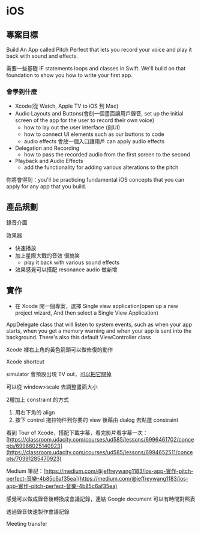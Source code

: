 # iOS

## 專案目標

Build An App called Pitch Perfect that lets you record your voice and play it back with sound and effects.

需要一些基礎 IF statements loops and classes in Swift. We'll build on that foundation to show you how to write your first app.

### 會學到什麼

* Xcode\(從 Watch, Apple TV to iOS 到 Mac\)
* Audio Layouts and Buttons\(會刻一個畫面讓用戶錄音, set up the initial screen of the app for the user to record their own voice\)
  * how to lay out the user interface \(刻UI\)
  * how to connect UI elements such as our buttons to code
  * audio effects 會放一個入口讓用戶 can apply audio effects
* Delegation and Recording
  * how to pass the recorded audio from the first screen to the second
* Playback and Audio Effects
  * add the functionality for adding various alterations to the pitch

你將會得到：you'll be practicing fundamental iOS concepts that you can apply for any app that you build.

## 產品規劃

錄音介面

效果器

* 快速播放
* 加上星際大戰的音效 很搞笑
  * play it back with various sound effects
* 效果感覺可以搭配 resonance audio 做新增

## 實作

* 在 Xcode 開一個專案，選擇 Single view application\(open up a new project wizard, And then select a Single View Application\)

AppDelegate class that will listen to system events, such as when your app starts, when you get a memory warning and when your app is sent into the background. There's also this default ViewController class



Xcode 裡右上角的黃色箭頭可以做修復的動作

Xcode shortcut

simulator 會預設出現 TV out，[可以把它關掉](https://stackoverflow.com/questions/29721782/xcode-disable-tv-out-window)

可以從 window&gt;scale 去調整畫面大小

2種加上 constraint 的方式

1. 用右下角的 align
2. 按下 control 拖拉物件到你要的 view 後藉由 dialog 去點選 constraint





看到 Tour of Xcode，搭配下載字幕，看完影片看字幕一次：[https://classroom.udacity.com/courses/ud585/lessons/6996461702/concepts/69986025140923](https://classroom.udacity.com/courses/ud585/lessons/6994652511/concepts/70391285470923)

Medium 筆記：[https://medium.com/@jeffreywang1183/ios-app-實作-pitch-perfect-音樂-4b85c6af35ea](https://medium.com/@jeffreywang1183/ios-app-實作-pitch-perfect-音樂-4b85c6af35ea)

感覺可以做成錄音後轉換成會議記錄，連結 Google document 可以有時間對照表

透過錄音快速製作會議記錄

Meeting transfer





### 

